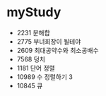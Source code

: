 # myStudy  
  
  
- 2231	분해합  
- 2775	부녀회장이 될테야  
- 2609	최대공약수와 최소공배수  
- 7568	덩치  
- 1181	단어 정렬  
- 10989	수 정렬하기 3  
- 10845	큐  
